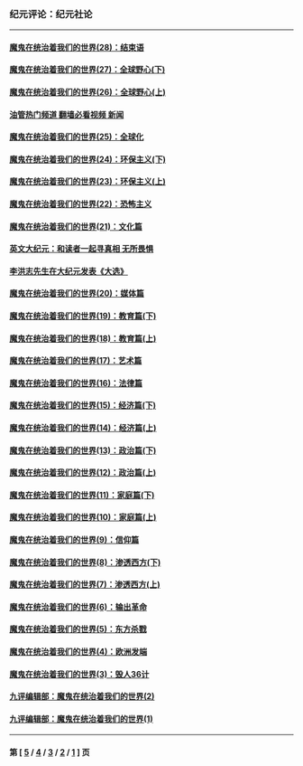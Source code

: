 ### 纪元评论：纪元社论
---
#### [魔鬼在统治着我们的世界(28)：结束语](../../pages/nsc422/n10936246.md?12190330) 
#### [魔鬼在统治着我们的世界(27)：全球野心(下)](../../pages/nsc422/n10928319.md?12190330) 
#### [魔鬼在统治着我们的世界(26)：全球野心(上)](../../pages/nsc422/n10900318.md?12190330) 
#### [油管热门频道 翻墙必看视频 新闻](ok?12190330)
#### [魔鬼在统治着我们的世界(25)：全球化](../../pages/nsc422/n10788205.md?12190330) 
#### [魔鬼在统治着我们的世界(24)：环保主义(下)](../../pages/nsc422/n10695307.md?12190330) 
#### [魔鬼在统治着我们的世界(23)：环保主义(上)](../../pages/nsc422/n10688613.md?12190330) 
#### [魔鬼在统治着我们的世界(22)：恐怖主义](../../pages/nsc422/n10614727.md?12190330) 
#### [魔鬼在统治着我们的世界(21)：文化篇](../../pages/nsc422/n10597706.md?12190330) 
#### [英文大纪元：和读者一起寻真相 无所畏惧](../../pages/nsc422/n12542027.md?12190330) 
#### [李洪志先生在大纪元发表《大选》](../../pages/nsc422/n12534746.md?12190330) 
#### [魔鬼在统治着我们的世界(20)：媒体篇](../../pages/nsc422/n10586579.md?12190330) 
#### [魔鬼在统治着我们的世界(19)：教育篇(下)](../../pages/nsc422/n10564808.md?12190330) 
#### [魔鬼在统治着我们的世界(18)：教育篇(上)](../../pages/nsc422/n10526970.md?12190330) 
#### [魔鬼在统治着我们的世界(17)：艺术篇](../../pages/nsc422/n10499093.md?12190330) 
#### [魔鬼在统治着我们的世界(16)：法律篇](../../pages/nsc422/n10485969.md?12190330) 
#### [魔鬼在统治着我们的世界(15)：经济篇(下)](../../pages/nsc422/n10469975.md?12190330) 
#### [魔鬼在统治着我们的世界(14)：经济篇(上)](../../pages/nsc422/n10457370.md?12190330) 
#### [魔鬼在统治着我们的世界(13)：政治篇(下)](../../pages/nsc422/n10448270.md?12190330) 
#### [魔鬼在统治着我们的世界(12)：政治篇(上)](../../pages/nsc422/n10444576.md?12190330) 
#### [魔鬼在统治着我们的世界(11)：家庭篇(下)](../../pages/nsc422/n10440961.md?12190330) 
#### [魔鬼在统治着我们的世界(10)：家庭篇(上)](../../pages/nsc422/n10435448.md?12190330) 
#### [魔鬼在统治着我们的世界(9)：信仰篇](../../pages/nsc422/n10432159.md?12190330) 
#### [魔鬼在统治着我们的世界(8)：渗透西方(下)](../../pages/nsc422/n10429603.md?12190330) 
#### [魔鬼在统治着我们的世界(7)：渗透西方(上)](../../pages/nsc422/n10426013.md?12190330) 
#### [魔鬼在统治着我们的世界(6)：输出革命](../../pages/nsc422/n10421536.md?12190330) 
#### [魔鬼在统治着我们的世界(5)：东方杀戮](../../pages/nsc422/n10417707.md?12190330) 
#### [魔鬼在统治着我们的世界(4)：欧洲发端](../../pages/nsc422/n10414890.md?12190330) 
#### [魔鬼在统治着我们的世界(3)：毁人36计](../../pages/nsc422/n10411583.md?12190330) 
#### [九评编辑部：魔鬼在统治着我们的世界(2)](../../pages/nsc422/n10410036.md?12190330) 
#### [九评编辑部：魔鬼在统治着我们的世界(1)](../../pages/nsc422/n10406825.md?12190330) 

---
#### 第 [ [5](./5.md?12190330) / [4](./4.md?12190330) / [3](./3.md?12190330) / [2](./2.md?12190330) / [1](./1.md?12190330) ] 页
